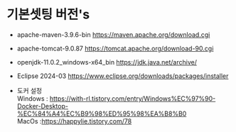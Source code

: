 # 기본셋팅 버전's


- apache-maven-3.9.6-bin
https://maven.apache.org/download.cgi

- apache-tomcat-9.0.87
https://tomcat.apache.org/download-90.cgi

- openjdk-11.0.2_windows-x64_bin
https://jdk.java.net/archive/

- Eclipse 2024-03 
https://www.eclipse.org/downloads/packages/installer

- 도커 설정<br>
Windows : https://with-rl.tistory.com/entry/Windows%EC%97%90-Docker-Desktop-%EC%84%A4%EC%B9%98%ED%95%98%EA%B8%B0<br>
MacOs :https://happylie.tistory.com/78
